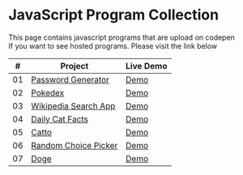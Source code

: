 # JavaScript Program Collection

This page contains javascript programs that are upload on codepen <br>
If you want to see hosted programs. Please visit the link below

|  #  | Project                                                                | Live Demo                                                |
| :-: | ---------------------------------------------------------------------- | -------------------------------------------------------- |
| 01  | [Password Generator](https://github.com/rasyidzkun/password-generator) | [Demo](https://rasyidzkun.github.io/password-generator/) |
| 02  | [Pokedex](https://github.com/rasyidzkun/pokedex)                       | [Demo](https://rasyidzkun.github.io/pokedex/)            |
| 03  | [Wikipedia Search App](https://github.com/rasyidzkun/wikipedia)        | [Demo](https://rasyidzkun.github.io/wikipedia/)          |
| 04  | [Daily Cat Facts](https://github.com/rasyidzkun/cat-facts)             | [Demo](https://rasyidzkun.github.io/cat-facts/)          |
| 05  | [Catto](https://github.com/rasyidzkun/catto)             | [Demo](https://rasyidzkun.github.io/catto/)          |
| 06  | [Random Choice Picker](https://github.com/rasyidzkun/random-choice-picker)             | [Demo](https://rasyidzkun.github.io/random-choice-picker/)          |
| 07  | [Doge](https://github.com/rasyidzkun/doge)             | [Demo](https://rasyidzkun.github.io/doge/)          |
